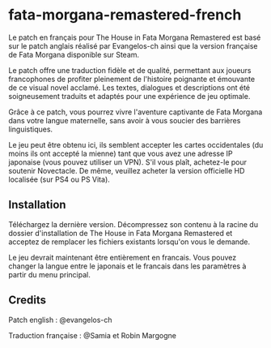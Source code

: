 # fata-morgana-remastered-french
Le patch en français pour The House in Fata Morgana Remastered est basé sur le patch anglais réalisé par Evangelos-ch ainsi que la version française de Fata Morgana disponible sur Steam.

Le patch offre une traduction fidèle et de qualité, permettant aux joueurs francophones de profiter pleinement de l'histoire poignante et émouvante de ce visual novel acclamé. Les textes, dialogues et descriptions ont été soigneusement traduits et adaptés pour une expérience de jeu optimale.

Grâce à ce patch, vous pourrez vivre l'aventure captivante de Fata Morgana dans votre langue maternelle, sans avoir à vous soucier des barrières linguistiques.

Le jeu peut être obtenu ici, ils semblent accepter les cartes occidentales (du moins ils ont accepté la mienne) tant que vous avez une adresse IP japonaise (vous pouvez utiliser un VPN). S'il vous plaît, achetez-le pour soutenir Novectacle. De même, veuillez acheter la version officielle HD localisée (sur PS4 ou PS Vita).

## Installation
Téléchargez la dernière version. Décompressez son contenu à la racine du dossier d'installation de The House in Fata Morgana Remastered et acceptez de remplacer les fichiers existants lorsqu'on vous le demande.

Le jeu devrait maintenant être entièrement en francais. Vous pouvez changer la langue entre le japonais et le francais dans les paramètres à partir du menu principal.

## Credits
Patch english : @evangelos-ch

Traduction française : @Samia et Robin Margogne
